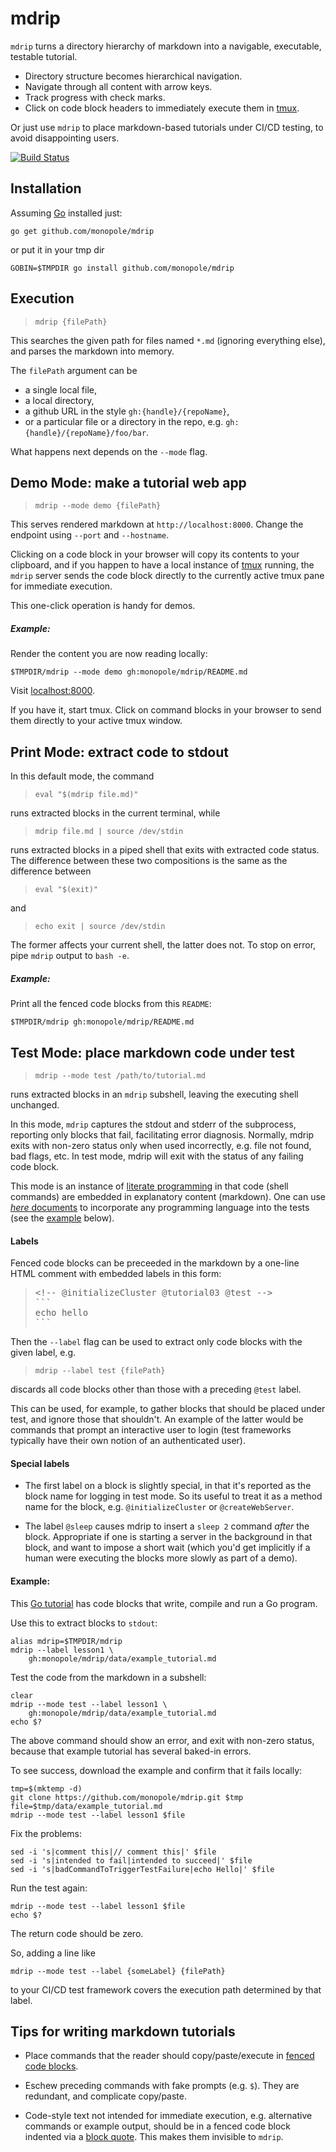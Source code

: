 # mdrip

[fenced code blocks]: https://help.github.com/articles/creating-and-highlighting-code-blocks/#fenced-code-blocks
[travis-mdrip]: https://travis-ci.org/monopole/mdrip
[tmux]: https://github.com/tmux/tmux/wiki

`mdrip` turns a directory hierarchy of markdown into a navigable, executable, testable tutorial.

* Directory structure becomes hierarchical navigation.
* Navigate through all content with arrow keys.
* Track progress with check marks.
* Click on code block headers to immediately execute them in [tmux].

Or just use `mdrip` to place markdown-based tutorials under CI/CD testing,
to avoid disappointing users.



[![Build Status](https://travis-ci.org/monopole/mdrip.svg?branch=master)](https://travis-ci.org/monopole/mdrip)


## Installation

Assuming [Go](https://golang.org/dl) installed just:

```
go get github.com/monopole/mdrip
```

or put it in your tmp dir
```
GOBIN=$TMPDIR go install github.com/monopole/mdrip
```

## Execution

> `mdrip {filePath}`

This searches the given path for files named
`*.md` (ignoring everything else), and parses
the markdown into memory.

The `filePath` argument can be

* a single local file,
* a local directory,
* a github URL in the style `gh:{handle}/{repoName}`,
* or a particular file or a directory in the repo, e.g. `gh:{handle}/{repoName}/foo/bar`.

What happens next depends on the `--mode` flag.

## Demo Mode: make a tutorial web app

> `mdrip --mode demo {filePath}`

This serves rendered markdown at
`http://localhost:8000`.  Change the endpoint using
`--port` and `--hostname`.

Clicking on a code block in your browser will
copy its contents to your clipboard, and if
you happen to have a local instance of [tmux]
running, the `mdrip` server sends the code
block directly to the currently active tmux
pane for immediate execution.

This one-click operation is handy for demos.

##### Example:

Render the content you are now reading locally:
```
$TMPDIR/mdrip --mode demo gh:monopole/mdrip/README.md
```

Visit [localhost:8000](http://localhost:8000).

If you have it, start tmux.  Click on command
blocks in your browser to send them directly
to your active tmux window.


## Print Mode: extract code to stdout

In this default mode, the command

> `eval "$(mdrip file.md)"`

runs extracted blocks in the current
terminal, while

> `mdrip file.md | source /dev/stdin`

runs extracted blocks in a piped shell that exits with
extracted code status.  The difference between these
two compositions is the same as the difference between

> `eval "$(exit)"`

and

> `echo exit | source /dev/stdin`

The former affects your current shell, the latter does
not.  To stop on error, pipe `mdrip` output to `bash
-e`.

##### Example:

Print all the fenced code blocks from this `README`:

```
$TMPDIR/mdrip gh:monopole/mdrip/README.md
```

## Test Mode: place markdown code under test

> `mdrip --mode test /path/to/tutorial.md`

runs extracted blocks in an `mdrip` subshell,
leaving the executing shell unchanged.

In this mode, `mdrip` captures the stdout and stderr of
the subprocess, reporting only blocks that fail,
facilitating error diagnosis.  Normally, mdrip exits
with non-zero status only when used incorrectly,
e.g. file not found, bad flags, etc.  In test mode,
mdrip will exit with the status of any failing code
block.

[literate programming]: http://en.wikipedia.org/wiki/Literate_programming
[_here_ documents]: http://tldp.org/LDP/abs/html/here-docs.html

This mode is an instance of [literate programming] in
that code (shell commands) are embedded in explanatory
content (markdown).  One can use [_here_ documents] to
incorporate any programming language into the tests
(see the [example](#example) below).

#### Labels

Fenced code blocks can be preceeded in the markdown by
a one-line HTML comment with embedded labels in this form:

<blockquote>
<pre>
&lt;&#33;-- @initializeCluster @tutorial03 @test --&gt;
&#96;&#96;&#96;
echo hello
&#96;&#96;&#96;
</pre>
</blockquote>

Then the `--label` flag can be used to extract only
code blocks with the given label, e.g.

> `mdrip --label test {filePath}`

discards all code blocks other than those with a
preceding `@test` label.

This can be used, for example, to gather blocks that
should be placed under test, and ignore those that
shouldn't.  An example of the latter would be commands
that prompt an interactive user to login (test
frameworks typically have their own notion of an
authenticated user).

#### Special labels

 * The first label on a block is slightly special, in
   that it's reported as the block name for logging in
   test mode.  So its useful to treat it as a method
   name for the block, e.g. `@initializeCluster` or
   `@createWebServer`.

 * The label `@sleep` causes mdrip to insert a `sleep
   2` command _after_ the block.  Appropriate if one is
   starting a server in the background in that block,
   and want to impose a short wait (which you'd get
   implicitly if a human were executing the blocks more
   slowly as part of a demo).


#### Example:

[Go tutorial]: https://github.com/monopole/mdrip/blob/master/data/example_tutorial.md
[raw-example]: https://raw.githubusercontent.com/monopole/mdrip/master/data/example_tutorial.md

This [Go tutorial] has code blocks that write, compile
and run a Go program.

Use this to extract blocks to `stdout`:

```
alias mdrip=$TMPDIR/mdrip
mdrip --label lesson1 \
    gh:monopole/mdrip/data/example_tutorial.md
```

Test the code from the markdown in a subshell:
```
clear
mdrip --mode test --label lesson1 \
    gh:monopole/mdrip/data/example_tutorial.md
echo $?
```

The above command should show an error, and exit with non-zero status,
because that example tutorial has several baked-in errors.

To see success, download the example and confirm
that it fails locally:
```
tmp=$(mktemp -d)
git clone https://github.com/monopole/mdrip.git $tmp
file=$tmp/data/example_tutorial.md
mdrip --mode test --label lesson1 $file
```

Fix the problems:
```
sed -i 's|comment this|// comment this|' $file
sed -i 's|intended to fail|intended to succeed|' $file
sed -i 's|badCommandToTriggerTestFailure|echo Hello|' $file
```

Run the test again:
```
mdrip --mode test --label lesson1 $file
echo $?
```

The return code should be zero.


So, adding a line like

```
mdrip --mode test --label {someLabel} {filePath}
```
to your CI/CD test framework covers
the execution path determined by that label.


## Tips for writing markdown tutorials

[fenced code blocks]: https://help.github.com/articles/creating-and-highlighting-code-blocks/#fenced-code-blocks
[block quote]: https://github.github.com/gfm/#block-quotes

 * Place commands that the reader should copy/paste/execute in
   [fenced code blocks].

 * Eschew preceding commands with fake prompts (e.g. `$`).
   They are redundant, and complicate copy/paste.

 * Code-style text not intended for immediate execution, e.g. alternative
   commands or example output, should be in a fenced code block indented via a
   [block quote].  This makes them invisible to `mdrip`.

